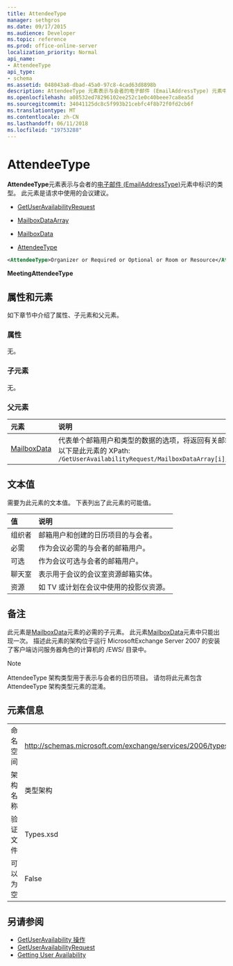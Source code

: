 ```yaml
---
title: AttendeeType
manager: sethgros
ms.date: 09/17/2015
ms.audience: Developer
ms.topic: reference
ms.prod: office-online-server
localization_priority: Normal
api_name:
- AttendeeType
api_type:
- schema
ms.assetid: 048043a8-dbad-45a0-97c8-4cad63d8898b
description: AttendeeType 元素表示与会者的电子邮件 (EmailAddressType) 元素中标识的类型。 此元素是请求中使用的会议建议。
ms.openlocfilehash: a08532ed78296102ee252c1e0c40beee7ca8ea5d
ms.sourcegitcommit: 34041125dc8c5f993b21cebfc4f8b72f0fd2cb6f
ms.translationtype: MT
ms.contentlocale: zh-CN
ms.lasthandoff: 06/11/2018
ms.locfileid: "19753288"
---
```

# <a name="attendeetype"></a>AttendeeType

**AttendeeType**元素表示与会者的[电子邮件 (EmailAddressType)](email-emailaddresstype.md)元素中标识的类型。 此元素是请求中使用的会议建议。 
  
- [GetUserAvailabilityRequest](getuseravailabilityrequest.md)
  
- [MailboxDataArray](mailboxdataarray.md)
  
- [MailboxData](mailboxdata.md)
  
- [AttendeeType](attendeetype.md)
  
```xml
<AttendeeType>Organizer or Required or Optional or Room or Resource</AttendeeType>
```

 **MeetingAttendeeType**
## <a name="attributes-and-elements"></a>属性和元素

如下章节中介绍了属性、子元素和父元素。
  
### <a name="attributes"></a>属性

无。
  
### <a name="child-elements"></a>子元素

无。
  
### <a name="parent-elements"></a>父元素

|**元素**|**说明**|
|:-----|:-----|
|[MailboxData](mailboxdata.md) <br/> |代表单个邮箱用户和类型的数据的选项，将返回有关邮箱用户。  <br/> 以下是此元素的 XPath:  <br/>  `/GetUserAvailabilityRequest/MailboxDataArray[i]/MailboxData` <br/> |
   
## <a name="text-value"></a>文本值

需要为此元素的文本值。 下表列出了此元素的可能值。
  
|**值**|**说明**|
|:-----|:-----|
|组织者  <br/> |邮箱用户和创建的日历项目的与会者。  <br/> |
|必需  <br/> |作为会议必需的与会者的邮箱用户。  <br/> |
|可选  <br/> |作为会议可选与会者的邮箱用户。  <br/> |
|聊天室  <br/> |表示用于会议的会议室资源邮箱实体。  <br/> |
|资源  <br/> |如 TV 或计划在会议中使用的投影仪资源。  <br/> |
   
## <a name="remarks"></a>备注

此元素是[MailboxData](mailboxdata.md)元素的必需的子元素。 此元素[MailboxData](mailboxdata.md)元素中只能出现一次。 描述此元素的架构位于运行 MicrosoftExchange Server 2007 的安装了客户端访问服务器角色的计算机的 /EWS/ 目录中。 
  
> [!NOTE]
> AttendeeType 架构类型用于表示与会者的日历项目。 请勿将此元素包含 AttendeeType 架构类型元素的混淆。 
  
## <a name="element-information"></a>元素信息

|||
|:-----|:-----|
|命名空间  <br/> |http://schemas.microsoft.com/exchange/services/2006/types  <br/> |
|架构名称  <br/> |类型架构  <br/> |
|验证文件  <br/> |Types.xsd  <br/> |
|可以为空  <br/> |False  <br/> |
   
## <a name="see-also"></a>另请参阅

- [GetUserAvailability 操作](getuseravailability-operation.md)
- [GetUserAvailabilityRequest](getuseravailabilityrequest.md)
- [Getting User Availability](http://msdn.microsoft.com/library/d4133fcb-9b0f-4e6b-aadf-a389da83516a%28Office.15%29.aspx)

